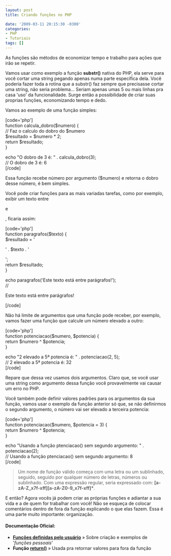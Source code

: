 ```yaml
---
layout: post
title: Criando funções no PHP

date: '2009-03-11 20:15:30 -0300'
categories:
- PHP
- Tutoriais
tags: []
---
```

<p>As funções são métodos de economizar tempo e trabalho para ações que irão se repetir.</p>
<p>Vamos usar como exemplo a função <strong>substr()</strong> nativa do PHP, ela serve para você cortar uma string pegando apenas numa parte específica dela. Você poderia fazer toda a rotina que a substr() faz sempre que precisasse cortar uma string, não seria problema... Seriam apenas umas 5 ou mais linhas pra casa 'uso' da funcionalidade. Surge então a possibilidade de criar suas proprias funções, economizando tempo e dedo.</p>
<p>Vamos ao exemplo de uma função simples:</p>
<p>[code='php']<br />
function calcula_dobro($numero) {<br />
    // Faz o calculo do dobro do $numero<br />
    $resultado = $numero * 2;<br />
    return $resultado;<br />
}</p>
<p>echo "O dobro de 3 é: " . calcula_dobro(3);<br />
// O dobro de 3 é: 6<br />
[/code]</p>
<p>Essa função recebe número por argumento ($numero) e retorna o dobro desse número, é bem simples.</p>
<p>Você pode criar funções para as mais variadas tarefas, como por exemplo, exibir um texto entre <p> e </p>, ficaria assim:</p>
<p>[code='php']<br />
function paragrafos($texto) {<br />
    $resultado = '
<p>' . $texto . '</p>
<p>';<br />
    return $resultado;<br />
}</p>
<p>echo paragrafos('Este texto está entre parágrafos!');<br />
//
<p>Este texto está entre parágrafos!</p>
<p>[/code]</p>
<p>Não há limite de argumentos que uma função pode receber, por exemplo, vamos fazer uma função que calcule um número elevado a outro:</p>
<p>[code='php']<br />
function potenciacao($numero, $potencia) {<br />
    return $numero ^ $potencia;<br />
}</p>
<p>echo "2 elevado a 5ª potencia é: " . potenciacao(2, 5);<br />
// 2 elevado a 5ª potencia é: 32<br />
[/code]</p>
<p>Repare que dessa vez usamos dois argumentos. Claro que, se você usar uma string como argumento dessa função você provavelmente vai causar um erro no PHP.</p>
<p>Você também pode definir valores padrões para os argumentos da sua função, vamos usar o exemplo da função anterior só que, se não definirmos o segundo argumento, o número vai ser elevado a terceira potencia:</p>
<p>[code='php']<br />
function potenciacao($numero, $potencia = 3) {<br />
    return $numero ^ $potencia;<br />
}</p>
<p>echo "Usando a função ptenciacao() sem segundo argumento: " . potenciacao(2);<br />
// Usando a função ptenciacao() sem segundo argumento: 8<br />
[/code]</p>
<blockquote><p>Um nome de função válido começa com uma letra ou um sublinhado, seguido, seguido por qualquer número de letras, números ou sublinhado. Com uma expressão regular, seria expressado com: <strong>[a-zA-Z_x7f-xff][a-zA-Z0-9_x7f-xff]*</strong>.</p></blockquote>
<p>E então? Agora vocês já podem criar as próprias funções e adiantar a sua vida e a de quem for trabalhar com você! Não se esqueça de colocar comentários dentro de fora da função explicando o que elas fazem. Essa é uma parte muito importante: organização.</p>
<h4>Documentação Oficial:</h4>
<ul>
<li><strong><a href="http://www.php.net/manual/pt_BR/functions.user-defined.php" target="_blank">Funções definidas pelo usuário</a></strong> » Sobre criação e exemplos de '<em>funções pessoais</em>'</li>
<li><strong>Função <a href="http://www.php.net/manual/pt_BR/function.return.php" target="_blank">return()</a></strong> » Usada pra retornar valores para fora da função</li>
</ul>
